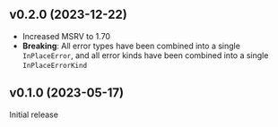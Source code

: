 v0.2.0 (2023-12-22)
-------------------
- Increased MSRV to 1.70
- **Breaking**: All error types have been combined into a single
  `InPlaceError`, and all error kinds have been combined into a single
  `InPlaceErrorKind`

v0.1.0 (2023-05-17)
-------------------
Initial release
